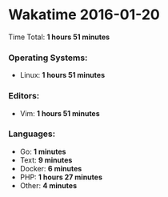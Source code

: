 # Wakatime 2016-01-20

Time Total: **1 hours 51 minutes**

### Operating Systems:
- Linux: **1 hours 51 minutes** 

### Editors:
- Vim: **1 hours 51 minutes** 

### Languages:
- Go: **1 minutes** 
- Text: **9 minutes** 
- Docker: **6 minutes** 
- PHP: **1 hours 27 minutes** 
- Other: **4 minutes** 

